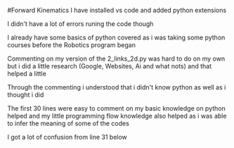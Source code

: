 #Forward Kinematics
I have installed vs code and added python extensions

I didn't have a lot of errors runing the code though

I already have some basics of python covered as i was taking some python courses before the Robotics program began

Commenting on my version of the 2_links_2d.py was hard to do on my own but i did a little research (Google, Websites, Ai and what nots) and that helped a little

Through the commenting i understood that i didn't know python as well as i thought i did 

The first 30 lines were easy to comment on my basic knowledge on python helped and my little programming flow knowledge also helped as i was able to infer the meaning of some of the codes

I got a lot of confusion from line 31 below
 
